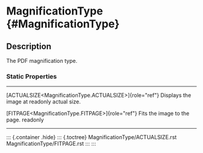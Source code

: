 MagnificationType {#MagnificationType}
=================

Description
-----------

The PDF magnification type.

### Static Properties

  ---------------------------------------------------------- ---------------------------
  [ACTUALSIZE\<MagnificationType.ACTUALSIZE\>]{role="ref"}   Displays the image at
  readonly                                                   actual size.

  [FITPAGE\<MagnificationType.FITPAGE\>]{role="ref"}         Fits the image to the page.
  readonly                                                   
  ---------------------------------------------------------- ---------------------------

::: {.container .hide}
::: {.toctree}
MagnificationType/ACTUALSIZE.rst MagnificationType/FITPAGE.rst
:::
:::
